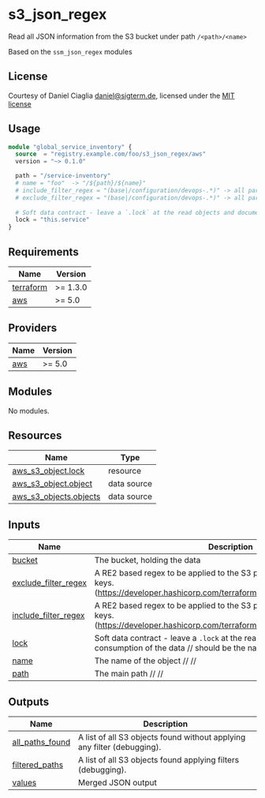 # s3_json_regex

Read all JSON information from the S3 bucket under path `/<path>/<name>`

Based on the `ssm_json_regex` modules

## License
Courtesy of Daniel Ciaglia <daniel@sigterm.de>, licensed under the [MIT license](https://opensource.org/license/mit/)

## Usage

```terraform
module "global_service_inventory" {
  source  = "registry.example.com/foo/s3_json_regex/aws"
  version = "~> 0.1.0"

  path = "/service-inventory"
  # name = "foo"  -> "/${path}/${name}"
  # include_filter_regex = "(base|/configuration/devops-.*)" -> all parameters below "/${path}/${name}" will be filtered on "== regex(${filter[x]})"
  # exclude_filter_regex = "(base|/configuration/devops-.*)" -> all parameters below "/${path}/${name}" will be filtered on "!= regex(${filter[x]})"
  
  # Soft data contract - leave a `.lock` at the read objects and document consumption of the data
  lock = "this.service"
}
```

<!-- BEGIN_TF_DOCS -->
## Requirements

| Name | Version |
|------|---------|
| <a name="requirement_terraform"></a> [terraform](#requirement\_terraform) | >= 1.3.0 |
| <a name="requirement_aws"></a> [aws](#requirement\_aws) | >= 5.0 |

## Providers

| Name | Version |
|------|---------|
| <a name="provider_aws"></a> [aws](#provider\_aws) | >= 5.0 |

## Modules

No modules.

## Resources

| Name | Type |
|------|------|
| [aws_s3_object.lock](https://registry.terraform.io/providers/hashicorp/aws/latest/docs/resources/s3_object) | resource |
| [aws_s3_object.object](https://registry.terraform.io/providers/hashicorp/aws/latest/docs/data-sources/s3_object) | data source |
| [aws_s3_objects.objects](https://registry.terraform.io/providers/hashicorp/aws/latest/docs/data-sources/s3_objects) | data source |

## Inputs

| Name | Description | Type | Default | Required |
|------|-------------|------|---------|:--------:|
| <a name="input_bucket"></a> [bucket](#input\_bucket) | The bucket, holding the data | `string` | n/a | yes |
| <a name="input_exclude_filter_regex"></a> [exclude\_filter\_regex](#input\_exclude\_filter\_regex) | A RE2 based regex to be applied to the S3 prefix to exclude specific keys. (https://developer.hashicorp.com/terraform/language/functions/regexall) | `string` | `null` | no |
| <a name="input_include_filter_regex"></a> [include\_filter\_regex](#input\_include\_filter\_regex) | A RE2 based regex to be applied to the S3 prefix to only include specific keys. (https://developer.hashicorp.com/terraform/language/functions/regexall) | `string` | `null` | no |
| <a name="input_lock"></a> [lock](#input\_lock) | Soft data contract - leave a `.lock` at the read objects and document consumption of the data // should be the name of the consuming stack | `string` | `null` | no |
| <a name="input_name"></a> [name](#input\_name) | The name of the object // /<path>/<name> | `string` | `null` | no |
| <a name="input_path"></a> [path](#input\_path) | The main path // /<path>/<name> | `string` | n/a | yes |

## Outputs

| Name | Description |
|------|-------------|
| <a name="output_all_paths_found"></a> [all\_paths\_found](#output\_all\_paths\_found) | A list of all S3 objects found without applying any filter (debugging). |
| <a name="output_filtered_paths"></a> [filtered\_paths](#output\_filtered\_paths) | A list of all S3 objects found applying filters (debugging). |
| <a name="output_values"></a> [values](#output\_values) | Merged JSON output |
<!-- END_TF_DOCS -->